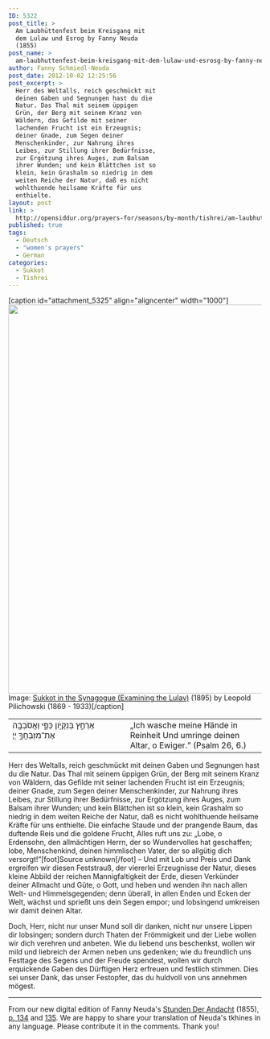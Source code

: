 ```yaml
---
ID: 5322
post_title: >
  Am Laubhüttenfest beim Kreisgang mit
  dem Lulaw und Esrog by Fanny Neuda
  (1855)
post_name: >
  am-laubhuttenfest-beim-kreisgang-mit-dem-lulaw-und-esrosg-by-fanny-neuda-1855
author: Fanny Schmiedl-Neuda
post_date: 2012-10-02 12:25:56
post_excerpt: >
  Herr des Weltalls, reich geschmückt mit
  deinen Gaben und Segnungen hast du die
  Natur. Das Thal mit seinem üppigen
  Grün, der Berg mit seinem Kranz von
  Wäldern, das Gefilde mit seiner
  lachenden Frucht ist ein Erzeugnis;
  deiner Gnade, zum Segen deiner
  Menschenkinder, zur Nahrung ihres
  Leibes, zur Stillung ihrer Bedürfnisse,
  zur Ergötzung ihres Auges, zum Balsam
  ihrer Wunden; und kein Blättchen ist so
  klein, kein Grashalm so niedrig in dem
  weiten Reiche der Natur, daß es nicht
  wohlthuende heilsame Kräfte für uns
  enthielte.
layout: post
link: >
  http://opensiddur.org/prayers-for/seasons/by-month/tishrei/am-laubhuttenfest-beim-kreisgang-mit-dem-lulaw-und-esrosg-by-fanny-neuda-1855/
published: true
tags:
  - Deutsch
  - "women's prayers"
  - German
categories:
  - Sukkot
  - Tishrei
---
```

[caption id="attachment_5325" align="aligncenter" width="1000"]<img src="http://opensiddur.org/wp-content/uploads/2012/10/Leopold-Pilichowski-Sukkot-in-the-Synagogue-Examining-the-Lulav-1895.jpg" alt="" title="Leopold Pilichowski - Sukkot in the Synagogue (Examining the Lulav) (1895)" width="1000" height="773" class="size-full wp-image-5325" /> Image: <a href="http://commons.wikimedia.org/wiki/File:Leopold_Pilichowski_Sukkot.jpg">Sukkot in the Synagogue (Examining the Lulav)</a> (1895) by Leopold Pilichowski (1869 - 1933)[/caption]

<table style="margin-left: auto;margin-right: auto;">
<tbody>
<tr>
<td style="vertical-align:top;" width="46%">
<div class="liturgy"><span lang="he">
אֶרְחַ֣ץ בְּנִקָּיֹ֣ון כַּפָּ֑י וַאֲסֹבְבָ֖ה אֶת־מִזְבַּחֲךָ֣ יְיָ׃
</span></div></td>
 
<td style="vertical-align:top;" width="53%"><div class="english">
„Ich wasche meine Hände in Reinheit
Und umringe deinen Altar, o Ewiger.”
 (Psalm 26, 6.)
</td>
</tr>
</tbody>
</tbody></tbody></table>

Herr des Weltalls, reich geschmückt mit deinen Gaben und Segnungen hast du die Natur. Das Thal mit seinem üppigen Grün, der Berg mit seinem Kranz von Wäldern, das Gefilde mit seiner lachenden Frucht ist ein Erzeugnis; deiner Gnade, zum Segen deiner Menschenkinder, zur Nahrung ihres Leibes, zur Stillung ihrer Bedürfnisse, zur Ergötzung ihres Auges, zum Balsam ihrer Wunden; und kein Blättchen ist so klein, kein Grashalm so niedrig in dem weiten Reiche der Natur, daß es nicht wohlthuende heilsame Kräfte für uns enthielte. Die einfache Staude und der prangende Baum, das duftende Reis und die goldene Frucht, Alles ruft uns zu: „Lobe, o Erdensohn, den allmächtigen Herrn, der so Wundervolles hat geschaffen; lobe, Menschenkind, deinen himmlischen Vater, der so allgütig dich versorgt!”[foot]Source unknown[/foot] – Und mit Lob und Preis und Dank ergreifen wir diesen Feststrauß, der viererlei Erzeugnisse der Natur, dieses kleine Abbild der reichen Mannigfaltigkeit der Erde, diesen Verkünder deiner Allmacht und Güte, o Gott, und heben und wenden ihn nach allen Welt- und Himmelsgegenden; denn überall, in allen Enden und Ecken der Welt, wächst und sprießt uns dein Segen empor; und lobsingend umkreisen wir damit deinen Altar.

Doch, Herr, nicht nur unser Mund soll dir danken, nicht nur unsere Lippen dir lobsingen; sondern durch Thaten der Frömmigkeit und der Liebe wollen wir dich verehren und anbeten. Wie du liebend uns beschenkst, wollen wir mild und liebreich der Armen neben uns gedenken; wie du freundlich uns Festtage des Segens und der Freude spendest, wollen wir durch erquickende Gaben des Dürftigen Herz erfreuen und festlich stimmen. Dies sei unser Dank, das unser Festopfer, das du huldvoll von uns annehmen mögest.

<hr />
From our new digital edition of Fanny Neuda's <a href="http://de.wikisource.org/wiki/Stunden_der_Andacht">Stunden Der Andacht</a> (1855), <a href="http://de.wikisource.org/wiki/Seite:Neuda-Stunden_der_Andacht-1858.pdf/146">p. 134</a> and <a href="http://de.wikisource.org/wiki/Seite:Neuda-Stunden_der_Andacht-1858.pdf/147">135</a>. We are happy to share your translation of Neuda's tkhines in any language. Please contribute it in the comments. Thank you!